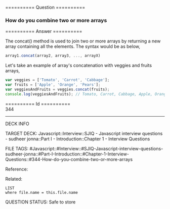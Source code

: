 ========== Question ==========  

### How do you combine two or more arrays  

========== Answer ==========  

The concat() method is used to join two or more arrays by returning a new array
containing all the elements. The syntax would be as below,

```javascript
array1.concat(array2, array3, ..., arrayX)
```

Let's take an example of array's concatenation with veggies and fruits arrays,

```javascript
var veggies = ['Tomato', 'Carrot', 'Cabbage'];
var fruits = ['Apple', 'Orange', 'Pears'];
var veggiesAndFruits = veggies.concat(fruits);
console.log(veggiesAndFruits); // Tomato, Carrot, Cabbage, Apple, Orange, Pears
```

========== Id ==========  
344

---

DECK INFO

TARGET DECK: Javascript::Interview::SJIQ - Javascript interview questions - sudheer jonna::Part I - Introduction::Chapter 1 - Interview Questions

FILE TAGS: #Javascript::#Interview::#SJIQ-Javascript-interview-questions-sudheer-jonna::#Part-I-Introduction::#Chapter-1-Interview-Questions::#344-How-do-you-combine-two-or-more-arrays

Reference:

Related:

```dataview
LIST
where file.name = this.file.name
```

QUESTION STATUS: Safe to store
